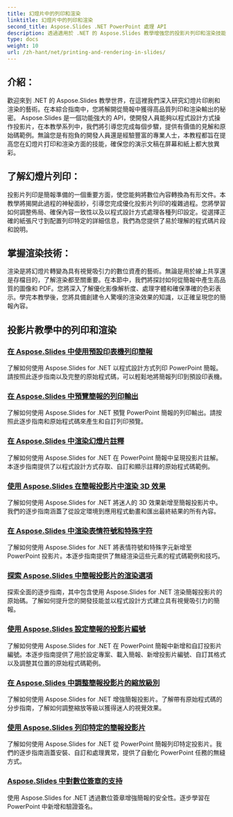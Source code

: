 ```yaml
---
title: 幻燈片中的列印和渲染
linktitle: 幻燈片中的列印和渲染
second_title: Aspose.Slides .NET PowerPoint 處理 API
description: 透過適用於 .NET 的 Aspose.Slides 教學增強您的投影片列印和渲染技能。逐步學習高品質輸出的技術。現在就開始研究投影片操作吧！
type: docs
weight: 10
url: /zh-hant/net/printing-and-rendering-in-slides/
---
```


## 介紹：

歡迎來到 .NET 的 Aspose.Slides 教學世界，在這裡我們深入研究幻燈片印刷和渲染的藝術。在本綜合指南中，您將解開從簡報中獲得高品質列印和渲染輸出的秘密。 Aspose.Slides 是一個功能強大的 API，使開發人員能夠以程式設計方式操作投影片，在本教學系列中，我們將引導您完成每個步驟，提供有價值的見解和原始碼範例。無論您是有抱負的開發人員還是經驗豐富的專業人士，本教程都旨在提高您在幻燈片打印和渲染方面的技能，確保您的演示文稿在屏幕和紙上都大放異彩。

## 了解幻燈片列印：

投影片列印是簡報準備的一個重要方面，使您能夠將數位內容轉換為有形文件。本教學將揭開此過程的神秘面紗，引導您完成優化投影片列印的複雜過程。您將學習如何調整佈局、確保內容一致性以及以程式設計方式處理各種列印設定。從選擇正確的紙張尺寸到配置列印特定的詳細信息，我們為您提供了易於理解的程式碼片段和說明。

## 掌握渲染技術：

渲染是將幻燈片轉變為具有視覺吸引力的數位資產的藝術。無論是用於線上共享還是存檔目的，了解渲染都至關重要。在本節中，我們將探討如何從簡報中產生高品質的圖像和 PDF。您將深入了解優化影像解析度、處理字體和確保準確的色彩表示。學完本教學後，您將具備創建令人驚嘆的渲染效果的知識，以正確呈現您的簡報內容。

## 投影片教學中的列印和渲染
### [在 Aspose.Slides 中使用預設印表機列印簡報](./printing-with-default-printer/)
了解如何使用 Aspose.Slides for .NET 以程式設計方式列印 PowerPoint 簡報。請按照此逐步指南以及完整的原始程式碼，可以輕鬆地將簡報列印到預設印表機。
### [在 Aspose.Slides 中預覽簡報的列印輸出](./presentation-print-preview/)
了解如何使用 Aspose.Slides for .NET 預覽 PowerPoint 簡報的列印輸出。請按照此逐步指南和原始程式碼來產生和自訂列印預覽。
### [在 Aspose.Slides 中渲染幻燈片註釋](./rendering-slide-comments/)
了解如何使用 Aspose.Slides for .NET 在 PowerPoint 簡報中呈現投影片註解。本逐步指南提供了以程式設計方式存取、自訂和顯示註釋的原始程式碼範例。
### [使用 Aspose.Slides 在簡報投影片中渲染 3D 效果](./rendering-3d-effects/)
了解如何使用 Aspose.Slides for .NET 將迷人的 3D 效果新增至簡報投影片中。我們的逐步指南涵蓋了從設定環境到應用程式動畫和匯出最終結果的所有內容。
### [在 Aspose.Slides 中渲染表情符號和特殊字符](./rendering-emoji-special-characters/)
了解如何使用 Aspose.Slides for .NET 將表情符號和特殊字元新增至 PowerPoint 投影片。本逐步指南提供了無縫渲染這些元素的程式碼範例和技巧。
### [探索 Aspose.Slides 中簡報投影片的渲染選項](./presentation-render-options/)
探索全面的逐步指南，其中包含使用 Aspose.Slides for .NET 渲染簡報投影片的原始碼。了解如何提升您的開發技能並以程式設計方式建立具有視覺吸引力的簡報。
### [使用 Aspose.Slides 設定簡報的投影片編號](./setting-slide-numbers/)
了解如何使用 Aspose.Slides for .NET 在 PowerPoint 簡報中新增和自訂投影片編號。本逐步指南提供了用於設定專案、載入簡報、新增投影片編號、自訂其格式以及調整其位置的原始程式碼範例。
### [在 Aspose.Slides 中調整簡報投影片的縮放級別](./adjusting-zoom-level/)
了解如何使用 Aspose.Slides for .NET 增強簡報投影片。了解帶有原始程式碼的分步指南，了解如何調整縮放等級以獲得迷人的視覺效果。
### [使用 Aspose.Slides 列印特定的簡報投影片](./printing-specific-slides/)
了解如何使用 Aspose.Slides for .NET 從 PowerPoint 簡報列印特定投影片。我們的逐步指南涵蓋安裝、自訂和處理異常，提供了自動化 PowerPoint 任務的無縫方式。
### [Aspose.Slides 中對數位簽章的支持](./digital-signature-support/)
使用 Aspose.Slides for .NET 透過數位簽章增強簡報的安全性。逐步學習在 PowerPoint 中新增和驗證簽名。